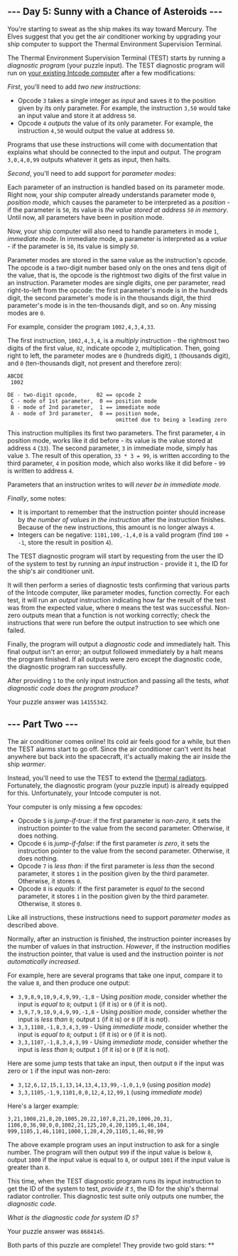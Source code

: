 --- Day 5: Sunny with a Chance of Asteroids ---
-----------------------------------------------

You're starting to sweat as the ship makes its way toward Mercury. The
Elves suggest that you get the air conditioner working by upgrading your
ship computer to support the Thermal Environment Supervision Terminal.

The Thermal Environment Supervision Terminal (TEST) starts by running a
*diagnostic program* (your puzzle input). The TEST diagnostic program
will run on [your existing Intcode computer] after a few
modifications:

*First*, you'll need to add *two new instructions*:

-   Opcode `3` takes a single integer as *input* and saves it to the
    position given by its only parameter. For example, the instruction
    `3,50` would take an input value and store it at address `50`.
-   Opcode `4` *outputs* the value of its only parameter. For example,
    the instruction `4,50` would output the value at address `50`.

Programs that use these instructions will come with documentation that
explains what should be connected to the input and output. The program
`3,0,4,0,99` outputs whatever it gets as input, then halts.

*Second*, you'll need to add support for *parameter modes*:

Each parameter of an instruction is handled based on its parameter mode.
Right now, your ship computer already understands parameter mode `0`,
*position mode*, which causes the parameter to be interpreted as a
*position* - if the parameter is `50`, its value is *the value stored at
address `50` in memory*. Until now, all parameters have been in position
mode.

Now, your ship computer will also need to handle parameters in mode `1`,
*immediate mode*. In immediate mode, a parameter is interpreted as a
*value* - if the parameter is `50`, its value is simply *`50`*.

Parameter modes are stored in the same value as the instruction's
opcode. The opcode is a two-digit number based only on the ones and tens
digit of the value, that is, the opcode is the rightmost two digits of
the first value in an instruction. Parameter modes are single digits,
one per parameter, read right-to-left from the opcode: the first
parameter's mode is in the hundreds digit, the second parameter's mode
is in the thousands digit, the third parameter's mode is in the
ten-thousands digit, and so on. Any missing modes are `0`.

For example, consider the program `1002,4,3,4,33`.

The first instruction, `1002,4,3,4`, is a *multiply* instruction - the
rightmost two digits of the first value, `02`, indicate opcode `2`,
multiplication. Then, going right to left, the parameter modes are `0`
(hundreds digit), `1` (thousands digit), and `0` (ten-thousands digit,
not present and therefore zero):

    ABCDE
     1002

    DE - two-digit opcode,      02 == opcode 2
     C - mode of 1st parameter,  0 == position mode
     B - mode of 2nd parameter,  1 == immediate mode
     A - mode of 3rd parameter,  0 == position mode,
                                      omitted due to being a leading zero

This instruction multiplies its first two parameters. The first
parameter, `4` in position mode, works like it did before - its value is
the value stored at address `4` (`33`). The second parameter, `3` in
immediate mode, simply has value `3`. The result of this operation,
`33 * 3 = 99`, is written according to the third parameter, `4` in
position mode, which also works like it did before - `99` is written to
address `4`.

Parameters that an instruction writes to will *never be in immediate
mode*.

*Finally*, some notes:

-   It is important to remember that the instruction pointer should
    increase by *the number of values in the instruction* after the
    instruction finishes. Because of the new instructions, this amount
    is no longer always `4`.
-   Integers can be negative: `1101,100,-1,4,0` is a valid program (find
    `100 + -1`, store the result in position `4`).

The TEST diagnostic program will start by requesting from the user the
ID of the system to test by running an *input* instruction - provide it
`1`, the ID for the ship's air conditioner unit.

It will then perform a series of diagnostic tests confirming that
various parts of the Intcode computer, like parameter modes, function
correctly. For each test, it will run an *output* instruction indicating
how far the result of the test was from the expected value, where `0`
means the test was successful. Non-zero outputs mean that a function is
not working correctly; check the instructions that were run before the
output instruction to see which one failed.

Finally, the program will output a *diagnostic code* and immediately
halt. This final output isn't an error; an output followed immediately
by a halt means the program finished. If all outputs were zero except
the diagnostic code, the diagnostic program ran successfully.

After providing `1` to the only input instruction and passing all the
tests, *what diagnostic code does the program produce?*

Your puzzle answer was `14155342`.

--- Part Two ---
----------------

The air conditioner comes online! Its cold air feels good for a while,
but then the TEST alarms start to go off. Since the air conditioner
can't vent its heat anywhere but back into the spacecraft, it's actually
making the air inside the ship *warmer*.

Instead, you'll need to use the TEST to extend the [thermal
radiators]. Fortunately, the diagnostic program (your puzzle input) is
already equipped for this. Unfortunately, your Intcode computer is not.

Your computer is only missing a few opcodes:

-   Opcode `5` is *jump-if-true*: if the first parameter is *non-zero*,
    it sets the instruction pointer to the value from the second
    parameter. Otherwise, it does nothing.
-   Opcode `6` is *jump-if-false*: if the first parameter *is zero*, it
    sets the instruction pointer to the value from the second parameter.
    Otherwise, it does nothing.
-   Opcode `7` is *less than*: if the first parameter is *less than* the
    second parameter, it stores `1` in the position given by the third
    parameter. Otherwise, it stores `0`.
-   Opcode `8` is *equals*: if the first parameter is *equal to* the
    second parameter, it stores `1` in the position given by the third
    parameter. Otherwise, it stores `0`.

Like all instructions, these instructions need to support *parameter
modes* as described above.

Normally, after an instruction is finished, the instruction pointer
increases by the number of values in that instruction. *However*, if the
instruction modifies the instruction pointer, that value is used and the
instruction pointer is *not automatically increased*.

For example, here are several programs that take one input, compare it
to the value `8`, and then produce one output:

-   `3,9,8,9,10,9,4,9,99,-1,8` - Using *position mode*, consider whether
    the input is *equal to* `8`; output `1` (if it is) or `0` (if it is
    not).
-   `3,9,7,9,10,9,4,9,99,-1,8` - Using *position mode*, consider whether
    the input is *less than* `8`; output `1` (if it is) or `0` (if it is
    not).
-   `3,3,1108,-1,8,3,4,3,99` - Using *immediate mode*, consider whether
    the input is *equal to* `8`; output `1` (if it is) or `0` (if it is
    not).
-   `3,3,1107,-1,8,3,4,3,99` - Using *immediate mode*, consider whether
    the input is *less than* `8`; output `1` (if it is) or `0` (if it is
    not).

Here are some jump tests that take an input, then output `0` if the
input was zero or `1` if the input was non-zero:

-   `3,12,6,12,15,1,13,14,13,4,13,99,-1,0,1,9` (using *position mode*)
-   `3,3,1105,-1,9,1101,0,0,12,4,12,99,1` (using *immediate mode*)

Here's a larger example:

    3,21,1008,21,8,20,1005,20,22,107,8,21,20,1006,20,31,
    1106,0,36,98,0,0,1002,21,125,20,4,20,1105,1,46,104,
    999,1105,1,46,1101,1000,1,20,4,20,1105,1,46,98,99

The above example program uses an input instruction to ask for a single
number. The program will then output `999` if the input value is below
`8`, output `1000` if the input value is equal to `8`, or output `1001`
if the input value is greater than `8`.

This time, when the TEST diagnostic program runs its input instruction
to get the ID of the system to test, *provide it `5`*, the ID for the
ship's thermal radiator controller. This diagnostic test suite only
outputs one number, the *diagnostic code*.

*What is the diagnostic code for system ID `5`?*

Your puzzle answer was `8684145`.

Both parts of this puzzle are complete! They provide two gold stars:
\*\*

  [your existing Intcode computer]: 2
  [thermal radiators]: https://en.wikipedia.org/wiki/Spacecraft_thermal_control
